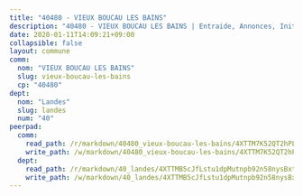 ```yaml
---
title: "40480 - VIEUX BOUCAU LES BAINS"
description: "40480 - VIEUX BOUCAU LES BAINS | Entraide, Annonces, Initiatives"
date: 2020-01-11T14:09:21+09:00
collapsible: false
layout: commune
comm:
  nom: "VIEUX BOUCAU LES BAINS"
  slug: vieux-boucau-les-bains
  cp: "40480"
dept:
  nom: "Landes"
  slug: landes
  num: "40"
peerpad:
  comm:
    read_path: /r/markdown/40480_vieux-boucau-les-bains/4XTTM7K52QT2hPLLF4jA2XVxFKbhJQr4CNiCLszZ76fGR4tv2
    write_path: /w/markdown/40480_vieux-boucau-les-bains/4XTTM7K52QT2hPLLF4jA2XVxFKbhJQr4CNiCLszZ76fGR4tv2-K3TgTyQE1k6nuEgemsBkSLPuEjJruCzXShCWdgwHpQtPfnQZphwR2pf6KfZnm7bXNMLJNmpUjQZ5xYdnKKKQEQosE1SdBuG79h5JViqkJFMB4eNr5wPbZHfNQkyJRbXB5bLKPn6a
  dept:
    read_path: /r/markdown/40_landes/4XTTMB5cJfLstu1dpMutnpb92n58nysBxt2LvNHp8iFa2he7h
    write_path: /w/markdown/40_landes/4XTTMB5cJfLstu1dpMutnpb92n58nysBxt2LvNHp8iFa2he7h-K3TgUvrqNj5GqBsxRXbDQxXTucun7uHSVZWT5C8CgQNaESTTE4cfR63JCubPGiKkKruc9dwpRJsb8aWPbJoGCdC5JVr33cPSqpb1rkjpoPrBPEdrj3zMya2yHWSYgr5GG1nyDstK
---
```


